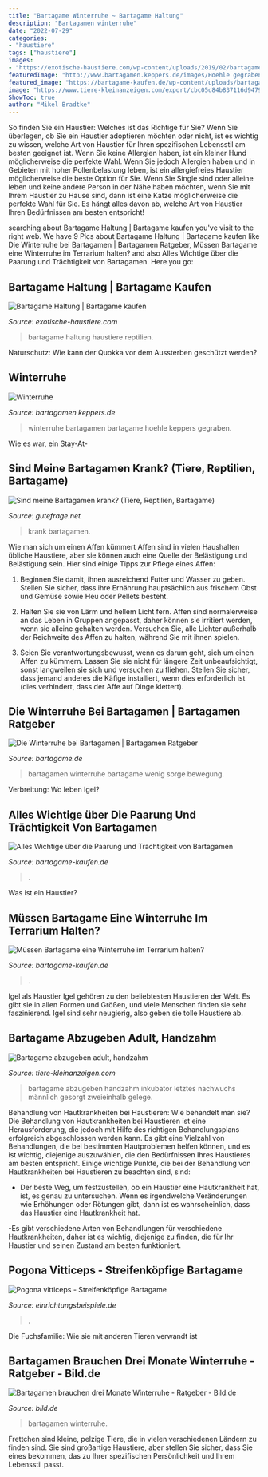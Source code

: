 ```yaml
---
title: "Bartagame Winterruhe ~ Bartagame Haltung"
description: "Bartagamen winterruhe"
date: "2022-07-29"
categories:
- "haustiere"
tags: ["haustiere"]
images:
- "https://exotische-haustiere.com/wp-content/uploads/2019/02/bartagame-haltung-gelb-e1550875882165.jpg"
featuredImage: "http://www.bartagamen.keppers.de/images/Hoehle gegraben.jpg"
featured_image: "https://bartagame-kaufen.de/wp-content/uploads/bartagame-winterschlaf-1.jpg"
image: "https://www.tiere-kleinanzeigen.com/export/cbc05d84b837116d947981246d062.jpg"
ShowToc: true
author: "Mikel Bradtke"
---
```



So finden Sie ein Haustier: Welches ist das Richtige für Sie?
Wenn Sie überlegen, ob Sie ein Haustier adoptieren möchten oder nicht, ist es wichtig zu wissen, welche Art von Haustier für Ihren spezifischen Lebensstil am besten geeignet ist. Wenn Sie keine Allergien haben, ist ein kleiner Hund möglicherweise die perfekte Wahl. Wenn Sie jedoch Allergien haben und in Gebieten mit hoher Pollenbelastung leben, ist ein allergiefreies Haustier möglicherweise die beste Option für Sie. Wenn Sie Single sind oder alleine leben und keine andere Person in der Nähe haben möchten, wenn Sie mit Ihrem Haustier zu Hause sind, dann ist eine Katze möglicherweise die perfekte Wahl für Sie. Es hängt alles davon ab, welche Art von Haustier Ihren Bedürfnissen am besten entspricht!

	

		
searching about Bartagame Haltung | Bartagame kaufen you've visit to the right web. We have 9 Pics about Bartagame Haltung | Bartagame kaufen like Die Winterruhe bei Bartagamen | Bartagamen Ratgeber, Müssen Bartagame eine Winterruhe im Terrarium halten? and also Alles Wichtige über die Paarung und Trächtigkeit von Bartagamen. Here you go:
		
    
## Bartagame Haltung | Bartagame Kaufen

<img loading=lazy src="https://exotische-haustiere.com/wp-content/uploads/2019/02/bartagame-haltung-gelb-e1550875882165.jpg" onerror="this.onerror=null;this.src='https://tse3.mm.bing.net/th?id=OIP.9JdGdYTRJUFeLMc1UyWl9QHaFj&amp;pid=15.1';" alt="Bartagame Haltung | Bartagame kaufen">

_Source: exotische-haustiere.com_

>bartagame haltung haustiere reptilien. 

	

Naturschutz: Wie kann der Quokka vor dem Aussterben geschützt werden?

    
## Winterruhe

<img loading=lazy src="http://www.bartagamen.keppers.de/images/Hoehle gegraben.jpg" onerror="this.onerror=null;this.src='https://tse1.mm.bing.net/th?id=OIP.VjYTIpIe2oxOJkIbvLTHvgHaFn&amp;pid=15.1';" alt="Winterruhe">

_Source: bartagamen.keppers.de_

>winterruhe bartagamen bartagame hoehle keppers gegraben. 

	

Wie es war, ein Stay-At-

    
## Sind Meine Bartagamen Krank? (Tiere, Reptilien, Bartagame)

<img loading=lazy src="https://images.gutefrage.net/media/fragen-antworten/bilder/347439899/0_full.jpg?v=1588004188000" onerror="this.onerror=null;this.src='https://tse2.mm.bing.net/th?id=OIP.Fzq8AZD5LPeVYD8xdIXx6gHaDm&amp;pid=15.1';" alt="Sind meine Bartagamen krank? (Tiere, Reptilien, Bartagame)">

_Source: gutefrage.net_

>krank bartagamen. 

	

Wie man sich um einen Affen kümmert
Affen sind in vielen Haushalten übliche Haustiere, aber sie können auch eine Quelle der Belästigung und Belästigung sein. Hier sind einige Tipps zur Pflege eines Affen:
1) Beginnen Sie damit, ihnen ausreichend Futter und Wasser zu geben. Stellen Sie sicher, dass ihre Ernährung hauptsächlich aus frischem Obst und Gemüse sowie Heu oder Pellets besteht.

2) Halten Sie sie von Lärm und hellem Licht fern. Affen sind normalerweise an das Leben in Gruppen angepasst, daher können sie irritiert werden, wenn sie alleine gehalten werden. Versuchen Sie, alle Lichter außerhalb der Reichweite des Affen zu halten, während Sie mit ihnen spielen.

3) Seien Sie verantwortungsbewusst, wenn es darum geht, sich um einen Affen zu kümmern. Lassen Sie sie nicht für längere Zeit unbeaufsichtigt, sonst langweilen sie sich und versuchen zu fliehen. Stellen Sie sicher, dass jemand anderes die Käfige installiert, wenn dies erforderlich ist (dies verhindert, dass der Affe auf Dinge klettert).

    
## Die Winterruhe Bei Bartagamen | Bartagamen Ratgeber

<img loading=lazy src="https://www.bartagame.de/wp-content/uploads/2010/06/Die-Winterruhe-bei-Bartagamen-300x200.jpg" onerror="this.onerror=null;this.src='https://tse3.mm.bing.net/th?id=OIP.GwPHvFA3KAo8QZgXB5yWDQAAAA&amp;pid=15.1';" alt="Die Winterruhe bei Bartagamen | Bartagamen Ratgeber">

_Source: bartagame.de_

>bartagamen winterruhe bartagame wenig sorge bewegung. 

	

Verbreitung: Wo leben Igel?

    
## Alles Wichtige über Die Paarung Und Trächtigkeit Von Bartagamen

<img loading=lazy src="https://bartagame-kaufen.de/wp-content/uploads/bartagame-paarung-1-300x300.jpg" onerror="this.onerror=null;this.src='https://tse3.mm.bing.net/th?id=OIP.SX7itDcamCgclQV6ht74WQAAAA&amp;pid=15.1';" alt="Alles Wichtige über die Paarung und Trächtigkeit von Bartagamen">

_Source: bartagame-kaufen.de_

>. 

	

Was ist ein Haustier?

    
## Müssen Bartagame Eine Winterruhe Im Terrarium Halten?

<img loading=lazy src="https://bartagame-kaufen.de/wp-content/uploads/bartagame-winterschlaf-1.jpg" onerror="this.onerror=null;this.src='https://tse2.mm.bing.net/th?id=OIP.T_Tkso-YuXvCyV-B2sm1rQAAAA&amp;pid=15.1';" alt="Müssen Bartagame eine Winterruhe im Terrarium halten?">

_Source: bartagame-kaufen.de_

>. 

	

Igel als Haustier
Igel gehören zu den beliebtesten Haustieren der Welt. Es gibt sie in allen Formen und Größen, und viele Menschen finden sie sehr faszinierend. Igel sind sehr neugierig, also geben sie tolle Haustiere ab.

    
## Bartagame Abzugeben Adult, Handzahm

<img loading=lazy src="https://www.tiere-kleinanzeigen.com/export/cbc05d84b837116d947981246d062.jpg" onerror="this.onerror=null;this.src='https://tse1.mm.bing.net/th?id=OIP.QBsud389kJBe1vQY89sdwQHaK3&amp;pid=15.1';" alt="Bartagame abzugeben adult, handzahm">

_Source: tiere-kleinanzeigen.com_

>bartagame abzugeben handzahm inkubator letztes nachwuchs männlich gesorgt zweieinhalb gelege. 

	

Behandlung von Hautkrankheiten bei Haustieren: Wie behandelt man sie?
Die Behandlung von Hautkrankheiten bei Haustieren ist eine Herausforderung, die jedoch mit Hilfe des richtigen Behandlungsplans erfolgreich abgeschlossen werden kann. Es gibt eine Vielzahl von Behandlungen, die bei bestimmten Hautproblemen helfen können, und es ist wichtig, diejenige auszuwählen, die den Bedürfnissen Ihres Haustieres am besten entspricht. Einige wichtige Punkte, die bei der Behandlung von Hautkrankheiten bei Haustieren zu beachten sind, sind:
- Der beste Weg, um festzustellen, ob ein Haustier eine Hautkrankheit hat, ist, es genau zu untersuchen. Wenn es irgendwelche Veränderungen wie Erhöhungen oder Rötungen gibt, dann ist es wahrscheinlich, dass das Haustier eine Hautkrankheit hat.

-Es gibt verschiedene Arten von Behandlungen für verschiedene Hautkrankheiten, daher ist es wichtig, diejenige zu finden, die für Ihr Haustier und seinen Zustand am besten funktioniert.

    
## Pogona Vitticeps - Streifenköpfige Bartagame

<img loading=lazy src="https://www.einrichtungsbeispiele.de/catimages/800/pogona-vitticeps-slnk.html.jpg" onerror="this.onerror=null;this.src='https://tse3.mm.bing.net/th?id=OIP.TfDQd_A1GSrkdZA2vnz0EAHaFj&amp;pid=15.1';" alt="Pogona vitticeps - Streifenköpfige Bartagame">

_Source: einrichtungsbeispiele.de_

>. 

	

Die Fuchsfamilie: Wie sie mit anderen Tieren verwandt ist

    
## Bartagamen Brauchen Drei Monate Winterruhe - Ratgeber - Bild.de

<img loading=lazy src="https://bilder.bild.de/fotos/bartagamen-49072006/Bild/1.bild.jpg" onerror="this.onerror=null;this.src='https://tse4.mm.bing.net/th?id=OIP.2N1LmKBsLRBAKUrbdVBmbgHaEK&amp;pid=15.1';" alt="Bartagamen brauchen drei Monate Winterruhe - Ratgeber - Bild.de">

_Source: bild.de_

>bartagamen winterruhe. 

	

Frettchen sind kleine, pelzige Tiere, die in vielen verschiedenen Ländern zu finden sind. Sie sind großartige Haustiere, aber stellen Sie sicher, dass Sie eines bekommen, das zu Ihrer spezifischen Persönlichkeit und Ihrem Lebensstil passt.

